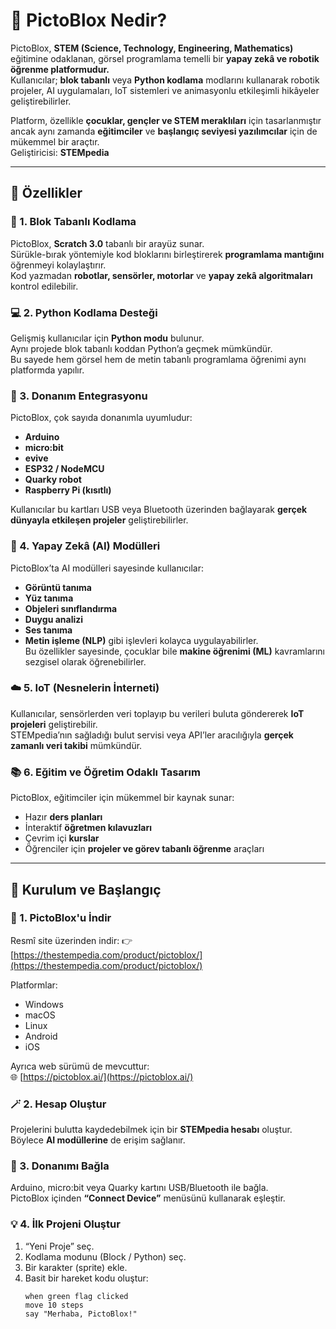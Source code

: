 # 🧠 PictoBlox Nedir?  
PictoBlox, **STEM (Science, Technology, Engineering, Mathematics)** eğitimine odaklanan, görsel programlama temelli bir **yapay zekâ ve robotik öğrenme platformudur.**  
Kullanıcılar; **blok tabanlı** veya **Python kodlama** modlarını kullanarak robotik projeler, AI uygulamaları, IoT sistemleri ve animasyonlu etkileşimli hikâyeler geliştirebilirler.  

Platform, özellikle **çocuklar, gençler ve STEM meraklıları** için tasarlanmıştır ancak aynı zamanda **eğitimciler** ve **başlangıç seviyesi yazılımcılar** için de mükemmel bir araçtır.  
Geliştiricisi: **STEMpedia**

---

## 🚀 Özellikler

### 🎨 1. Blok Tabanlı Kodlama
PictoBlox, **Scratch 3.0** tabanlı bir arayüz sunar.  
Sürükle-bırak yöntemiyle kod bloklarını birleştirerek **programlama mantığını** öğrenmeyi kolaylaştırır.  
Kod yazmadan **robotlar, sensörler, motorlar** ve **yapay zekâ algoritmaları** kontrol edilebilir.

### 💻 2. Python Kodlama Desteği
Gelişmiş kullanıcılar için **Python modu** bulunur.  
Aynı projede blok tabanlı koddan Python’a geçmek mümkündür.  
Bu sayede hem görsel hem de metin tabanlı programlama öğrenimi aynı platformda yapılır.

### 🤖 3. Donanım Entegrasyonu
PictoBlox, çok sayıda donanımla uyumludur:
- **Arduino**
- **micro:bit**
- **evive**
- **ESP32 / NodeMCU**
- **Quarky robot**
- **Raspberry Pi (kısıtlı)**  

Kullanıcılar bu kartları USB veya Bluetooth üzerinden bağlayarak **gerçek dünyayla etkileşen projeler** geliştirebilirler.

### 🧩 4. Yapay Zekâ (AI) Modülleri
PictoBlox’ta AI modülleri sayesinde kullanıcılar:
- **Görüntü tanıma**
- **Yüz tanıma**
- **Objeleri sınıflandırma**
- **Duygu analizi**
- **Ses tanıma**
- **Metin işleme (NLP)**
gibi işlevleri kolayca uygulayabilirler.  
Bu özellikler sayesinde, çocuklar bile **makine öğrenimi (ML)** kavramlarını sezgisel olarak öğrenebilirler.

### ☁️ 5. IoT (Nesnelerin İnterneti)
Kullanıcılar, sensörlerden veri toplayıp bu verileri buluta göndererek **IoT projeleri** geliştirebilir.  
STEMpedia’nın sağladığı bulut servisi veya API’ler aracılığıyla **gerçek zamanlı veri takibi** mümkündür.

### 📚 6. Eğitim ve Öğretim Odaklı Tasarım
PictoBlox, eğitimciler için mükemmel bir kaynak sunar:
- Hazır **ders planları**
- İnteraktif **öğretmen kılavuzları**
- Çevrim içi **kurslar**
- Öğrenciler için **projeler ve görev tabanlı öğrenme** araçları

---

## 🧰 Kurulum ve Başlangıç

### 🔧 1. PictoBlox'u İndir
Resmî site üzerinden indir:
👉 [https://thestempedia.com/product/pictoblox/](https://thestempedia.com/product/pictoblox/)

Platformlar:
- Windows  
- macOS  
- Linux  
- Android  
- iOS  

Ayrıca web sürümü de mevcuttur:  
🌐 [https://pictoblox.ai/](https://pictoblox.ai/)

### 🪄 2. Hesap Oluştur
Projelerini bulutta kaydedebilmek için bir **STEMpedia hesabı** oluştur.  
Böylece **AI modüllerine** de erişim sağlanır.

### 🧩 3. Donanımı Bağla
Arduino, micro:bit veya Quarky kartını USB/Bluetooth ile bağla.  
PictoBlox içinden **“Connect Device”** menüsünü kullanarak eşleştir.

### 💡 4. İlk Projeni Oluştur
1. “Yeni Proje” seç.  
2. Kodlama modunu (Block / Python) seç.  
3. Bir karakter (sprite) ekle.  
4. Basit bir hareket kodu oluştur:  
   ```blocks
   when green flag clicked
   move 10 steps
   say "Merhaba, PictoBlox!"
